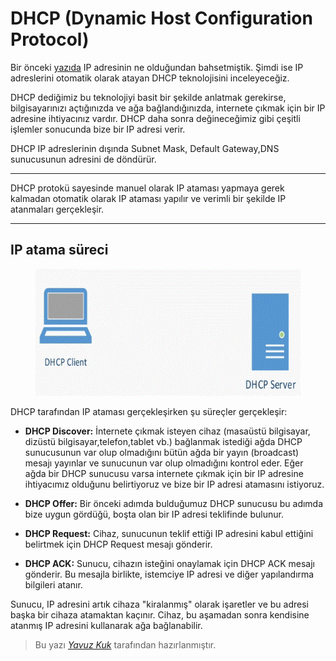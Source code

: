 # DHCP (Dynamic Host Configuration Protocol)

Bir önceki [yazıda](/network/ip46.md) IP adresinin ne olduğundan bahsetmiştik. Şimdi ise IP adreslerini otomatik olarak atayan DHCP teknolojisini inceleyeceğiz.

DHCP dediğimiz bu teknolojiyi basit bir şekilde anlatmak gerekirse, bilgisayarınızı açtığınızda ve ağa bağlandığınızda, internete çıkmak için bir IP adresine ihtiyacınız vardır. DHCP daha sonra değineceğimiz gibi çeşitli işlemler sonucunda bize bir IP adresi verir. 

DHCP IP adreslerinin dışında Subnet Mask, Default Gateway,DNS sunucusunun adresini de döndürür.

*** 
DHCP protokü sayesinde manuel olarak IP ataması yapmaya gerek kalmadan otomatik olarak IP ataması yapılır ve verimli bir şekilde IP atanmaları gerçekleşir.

***

## IP atama süreci

<figure>
<img src='../assets/network/dhcp/dhcp.gif'>
</figure>

DHCP tarafından IP ataması gerçekleşirken şu süreçler gerçekleşir:

- <b>DHCP Discover:</b> İnternete çıkmak isteyen cihaz (masaüstü bilgisayar, dizüstü bilgisayar,telefon,tablet vb.) bağlanmak istediği ağda DHCP sunucusunun var olup olmadığını bütün ağda bir yayın (broadcast) mesajı yayınlar ve sunucunun var olup olmadığını kontrol eder. Eğer ağda bir DHCP sunucusu varsa internete çıkmak için bir IP adresine ihtiyacımız olduğunu belirtiyoruz ve bize bir IP adresi atamasını istiyoruz.

- <b>DHCP Offer:</b> Bir önceki adımda bulduğumuz DHCP sunucusu bu adımda bize uygun gördüğü, boşta olan bir IP adresi teklifinde bulunur.

- <b>DHCP Request:</b> Cihaz, sunucunun teklif ettiği IP adresini kabul ettiğini belirtmek için DHCP Request mesajı gönderir.

- <b>DHCP ACK:</b> Sunucu, cihazın isteğini onaylamak için DHCP ACK mesajı gönderir. Bu mesajla birlikte, istemciye IP adresi ve diğer yapılandırma bilgileri atanır.

Sunucu, IP adresini artık cihaza "kiralanmış" olarak işaretler ve bu adresi başka bir cihaza atamaktan kaçınır. Cihaz, bu aşamadan sonra kendisine atanmış IP adresini kullanarak ağa bağlanabilir.

> Bu yazı [_Yavuz Kuk_](https://www.linkedin.com/in/yavuzkuk/) tarafından hazırlanmıştır.